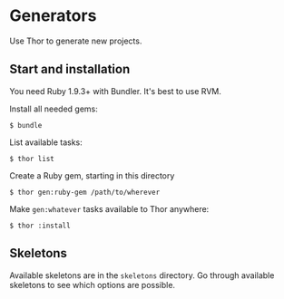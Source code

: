 Generators
==========

Use Thor to generate new projects.

Start and installation
----------------------

You need Ruby 1.9.3+ with Bundler. It's best to use RVM.

Install all needed gems:

    $ bundle

List available tasks:

    $ thor list

Create a Ruby gem, starting in this directory

    $ thor gen:ruby-gem /path/to/wherever

Make `gen:whatever` tasks available to Thor anywhere:

    $ thor :install


Skeletons
---------

Available skeletons are in the `skeletons` directory. Go through
available skeletons to see which options are possible.
